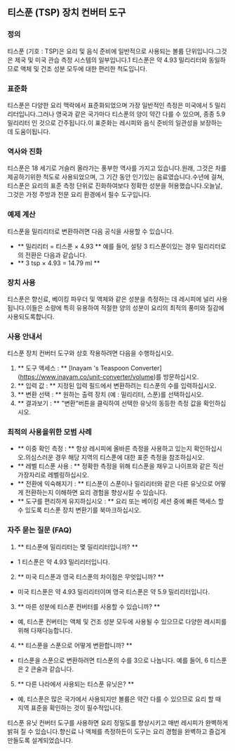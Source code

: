 ## 티스푼 (TSP) 장치 컨버터 도구

### 정의
티스푼 (기호 : TSP)은 요리 및 음식 준비에 일반적으로 사용되는 볼륨 단위입니다.그것은 제국 및 미국 관습 측정 시스템의 일부입니다.1 티스푼은 약 4.93 밀리리터와 동일하므로 액체 및 건조 성분 모두에 대한 편리한 척도입니다.

### 표준화
티스푼은 다양한 요리 맥락에서 표준화되었으며 가장 일반적인 측정은 미국에서 5 밀리리터입니다.그러나 영국과 같은 국가마다 티스푼의 양이 약간 다를 수 있으며, 종종 5.9 밀리리터 인 것으로 간주됩니다.이 표준화는 레시피와 음식 준비의 일관성을 보장하는 데 도움이됩니다.

### 역사와 진화
티스푼은 18 세기로 거슬러 올라가는 풍부한 역사를 가지고 있습니다.원래, 그것은 차를 제공하기위한 척도로 사용되었으며, 그 기간 동안 인기있는 음료였습니다.수년에 걸쳐, 티스푼은 요리의 표준 측정 단위로 진화하여보다 정확한 성분을 허용했습니다.오늘날, 그것은 가정 주방과 전문 요리 환경에서 필수 도구입니다.

### 예제 계산
티스푼을 밀리리터로 변환하려면 다음 공식을 사용할 수 있습니다.
- ** 밀리리터 = 티스푼 × 4.93 **
예를 들어, 설탕 3 티스푼이있는 경우 밀리리터로의 전환은 다음과 같습니다.
- ** 3 tsp × 4.93 = 14.79 ml **

### 장치 사용
티스푼은 향신료, 베이킹 파우더 및 액체와 같은 성분을 측정하는 데 레시피에 널리 사용됩니다.이들은 소량에 특히 유용하여 적절한 양의 성분이 요리의 최적의 풍미와 질감에 사용되도록합니다.

### 사용 안내서
티스푼 장치 컨버터 도구와 상호 작용하려면 다음을 수행하십시오.
1. ** 도구 액세스 : ** [Inayam 's Teaspoon Converter] (https://www.inayam.co/unit-converter/volume)를 방문하십시오.
2. ** 입력 값 : ** 지정된 입력 필드에서 변환하려는 티스푼의 수를 입력하십시오.
3. ** 변환 선택 : ** 원하는 출력 장치 (예 : 밀리리터, 스푼)를 선택하십시오.
4. ** 결과보기 : ** "변환"버튼을 클릭하여 선택한 유닛의 동등한 측정 값을 확인하십시오.

### 최적의 사용을위한 모범 사례
- ** 이중 확인 측정 : ** 항상 레시피에 올바른 측정을 사용하고 있는지 확인하십시오.의심스러운 경우 해당 지역의 티스푼에 대한 표준 측정을 참조하십시오.
- ** 레벨 티스푼 사용 : ** 정확한 측정을 위해 티스푼을 채우고 나이프와 같은 직선 가장자리로 레벨링하십시오.
- ** 전환에 익숙해지기 : ** 티스푼이 스푼이나 밀리리터와 같은 다른 유닛으로 어떻게 전환하는지 이해하면 요리 경험을 향상시킬 수 있습니다.
- ** 도구를 편리하게 유지하십시오 : ** 요리 또는 베이킹 세션 중에 빠른 액세스 할 수 있도록 티스푼 장치 변환기를 북마크하십시오.

### 자주 묻는 질문 (FAQ)

1. ** 티스푼에 밀리리터는 몇 밀리리터입니까? **
- 1 티스푼은 약 4.93 밀리리터입니다.

2. ** 미국 티스푼과 영국 티스푼의 차이점은 무엇입니까? **
- 미국 티스푼은 약 4.93 밀리리터이며 영국 티스푼은 약 5.9 밀리리터입니다.

3. ** 마른 성분에 티스푼 컨버터를 사용할 수 있습니까? **
- 예, 티스푼 컨버터는 액체 및 건조 성분 모두에 사용될 수 있으므로 다양한 레시피를 위해 다재다능합니다.

4. ** 티스푼을 스푼으로 어떻게 변환합니까? **
- 티스푼을 스푼으로 변환하려면 티스푼의 수를 3으로 나눕니다. 예를 들어, 6 티스푼은 2 큰술과 같습니다.

5. ** 다른 나라에서 사용되는 티스푼 유닛은? **
- 예, 티스푼은 많은 국가에서 사용되지만 볼륨은 약간 다를 수 있으므로 요리 할 때 지역 표준을 확인하는 것이 필수적입니다.

티스푼 유닛 컨버터 도구를 사용하면 요리 정밀도를 향상시키고 매번 레시피가 완벽하게 밝혀 질 수 있습니다.향신료 나 액체를 측정하든이 도구는 요리 경험을 완벽하고 즐겁게 만들도록 설계되었습니다.